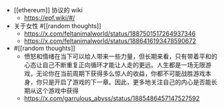 - [[ethereum]] 协议的 wiki
	- https://epf.wiki/#/
- 关于女性 #[[random thoughts]]
	- https://x.com/feltanimalworld/status/1887501517264937346
	- https://x.com/feltanimalworld/status/1886416193478590672
- #[[random thoughts]]
	- 愤怒和情绪在当下可以给人带来一些力量，但长期来看，只有带着平和的心态让自己不断重复正向循环才能让人走的更远。人生都是一场无限游戏，无论你在当前周期下获得多么惊人的收益，你都不可能战胜游戏本身，你只是开启了游戏的下一章。因此，更多地关注自己的内心是否能长期从这个游戏中获得
	- https://x.com/garrulous_abyss/status/1885486457147527592